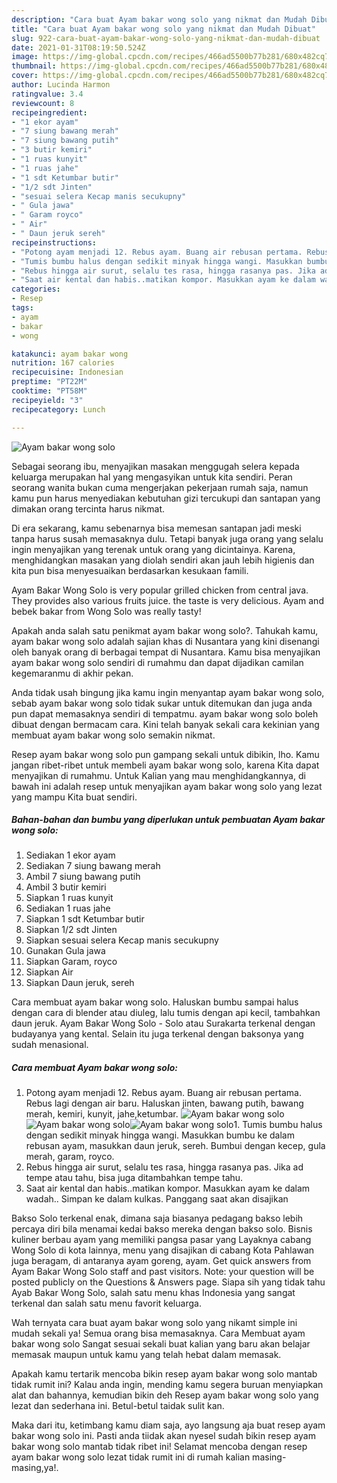 ```yaml
---
description: "Cara buat Ayam bakar wong solo yang nikmat dan Mudah Dibuat"
title: "Cara buat Ayam bakar wong solo yang nikmat dan Mudah Dibuat"
slug: 922-cara-buat-ayam-bakar-wong-solo-yang-nikmat-dan-mudah-dibuat
date: 2021-01-31T08:19:50.524Z
image: https://img-global.cpcdn.com/recipes/466ad5500b77b281/680x482cq70/ayam-bakar-wong-solo-foto-resep-utama.jpg
thumbnail: https://img-global.cpcdn.com/recipes/466ad5500b77b281/680x482cq70/ayam-bakar-wong-solo-foto-resep-utama.jpg
cover: https://img-global.cpcdn.com/recipes/466ad5500b77b281/680x482cq70/ayam-bakar-wong-solo-foto-resep-utama.jpg
author: Lucinda Harmon
ratingvalue: 3.4
reviewcount: 8
recipeingredient:
- "1 ekor ayam"
- "7 siung bawang merah"
- "7 siung bawang putih"
- "3 butir kemiri"
- "1 ruas kunyit"
- "1 ruas jahe"
- "1 sdt Ketumbar butir"
- "1/2 sdt Jinten"
- "sesuai selera Kecap manis secukupny"
- " Gula jawa"
- " Garam royco"
- " Air"
- " Daun jeruk sereh"
recipeinstructions:
- "Potong ayam menjadi 12. Rebus ayam. Buang air rebusan pertama. Rebus lagi dengan air baru. Haluskan jinten, bawang putih, bawang merah, kemiri, kunyit, jahe,ketumbar."
- "Tumis bumbu halus dengan sedikit minyak hingga wangi. Masukkan bumbu ke dalam rebusan ayam, masukkan daun jeruk, sereh. Bumbui dengan kecep, gula merah, garam, royco."
- "Rebus hingga air surut, selalu tes rasa, hingga rasanya pas. Jika ad tempe atau tahu, bisa juga ditambahkan tempe tahu."
- "Saat air kental dan habis..matikan kompor. Masukkan ayam ke dalam wadah.. Simpan ke dalam kulkas. Panggang saat akan disajikan"
categories:
- Resep
tags:
- ayam
- bakar
- wong

katakunci: ayam bakar wong 
nutrition: 167 calories
recipecuisine: Indonesian
preptime: "PT22M"
cooktime: "PT58M"
recipeyield: "3"
recipecategory: Lunch

---
```



![Ayam bakar wong solo](https://img-global.cpcdn.com/recipes/466ad5500b77b281/680x482cq70/ayam-bakar-wong-solo-foto-resep-utama.jpg)

Sebagai seorang ibu, menyajikan masakan menggugah selera kepada keluarga merupakan hal yang mengasyikan untuk kita sendiri. Peran seorang  wanita bukan cuma mengerjakan pekerjaan rumah saja, namun kamu pun harus menyediakan kebutuhan gizi tercukupi dan santapan yang dimakan orang tercinta harus nikmat.

Di era  sekarang, kamu sebenarnya bisa memesan santapan jadi meski tanpa harus susah memasaknya dulu. Tetapi banyak juga orang yang selalu ingin menyajikan yang terenak untuk orang yang dicintainya. Karena, menghidangkan masakan yang diolah sendiri akan jauh lebih higienis dan kita pun bisa menyesuaikan berdasarkan kesukaan famili. 

Ayam Bakar Wong Solo is very popular grilled chicken from central java. They provides also various fruits juice. the taste is very delicious. Ayam and bebek bakar from Wong Solo was really tasty!

Apakah anda salah satu penikmat ayam bakar wong solo?. Tahukah kamu, ayam bakar wong solo adalah sajian khas di Nusantara yang kini disenangi oleh banyak orang di berbagai tempat di Nusantara. Kamu bisa menyajikan ayam bakar wong solo sendiri di rumahmu dan dapat dijadikan camilan kegemaranmu di akhir pekan.

Anda tidak usah bingung jika kamu ingin menyantap ayam bakar wong solo, sebab ayam bakar wong solo tidak sukar untuk ditemukan dan juga anda pun dapat memasaknya sendiri di tempatmu. ayam bakar wong solo boleh dibuat dengan bermacam cara. Kini telah banyak sekali cara kekinian yang membuat ayam bakar wong solo semakin nikmat.

Resep ayam bakar wong solo pun gampang sekali untuk dibikin, lho. Kamu jangan ribet-ribet untuk membeli ayam bakar wong solo, karena Kita dapat menyajikan di rumahmu. Untuk Kalian yang mau menghidangkannya, di bawah ini adalah resep untuk menyajikan ayam bakar wong solo yang lezat yang mampu Kita buat sendiri.

<!--inarticleads1-->

##### Bahan-bahan dan bumbu yang diperlukan untuk pembuatan Ayam bakar wong solo:

1. Sediakan 1 ekor ayam
1. Sediakan 7 siung bawang merah
1. Ambil 7 siung bawang putih
1. Ambil 3 butir kemiri
1. Siapkan 1 ruas kunyit
1. Sediakan 1 ruas jahe
1. Siapkan 1 sdt Ketumbar butir
1. Siapkan 1/2 sdt Jinten
1. Siapkan sesuai selera Kecap manis secukupny
1. Gunakan  Gula jawa
1. Siapkan  Garam, royco
1. Siapkan  Air
1. Siapkan  Daun jeruk, sereh


Cara membuat ayam bakar wong solo. Haluskan bumbu sampai halus dengan cara di blender atau diuleg, lalu tumis dengan api kecil, tambahkan daun jeruk. Ayam Bakar Wong Solo - Solo atau Surakarta terkenal dengan budayanya yang kental. Selain itu juga terkenal dengan baksonya yang sudah menasional. 

<!--inarticleads2-->

##### Cara membuat Ayam bakar wong solo:

1. Potong ayam menjadi 12. Rebus ayam. Buang air rebusan pertama. Rebus lagi dengan air baru. Haluskan jinten, bawang putih, bawang merah, kemiri, kunyit, jahe,ketumbar.
<img src="https://img-global.cpcdn.com/steps/a52712f071e17df5/160x128cq70/ayam-bakar-wong-solo-langkah-memasak-1-foto.jpg" alt="Ayam bakar wong solo"><img src="https://img-global.cpcdn.com/steps/8987613100092c40/160x128cq70/ayam-bakar-wong-solo-langkah-memasak-1-foto.jpg" alt="Ayam bakar wong solo"><img src="https://img-global.cpcdn.com/steps/7fe2571eb661e408/160x128cq70/ayam-bakar-wong-solo-langkah-memasak-1-foto.jpg" alt="Ayam bakar wong solo">1. Tumis bumbu halus dengan sedikit minyak hingga wangi. Masukkan bumbu ke dalam rebusan ayam, masukkan daun jeruk, sereh. Bumbui dengan kecep, gula merah, garam, royco.
1. Rebus hingga air surut, selalu tes rasa, hingga rasanya pas. Jika ad tempe atau tahu, bisa juga ditambahkan tempe tahu.
1. Saat air kental dan habis..matikan kompor. Masukkan ayam ke dalam wadah.. Simpan ke dalam kulkas. Panggang saat akan disajikan


Bakso Solo terkenal enak, dimana saja biasanya pedagang bakso lebih percaya diri bila menamai kedai bakso mereka dengan bakso solo. Bisnis kuliner berbau ayam yang memiliki pangsa pasar yang Layaknya cabang Wong Solo di kota lainnya, menu yang disajikan di cabang Kota Pahlawan juga beragam, di antaranya ayam goreng, ayam. Get quick answers from Ayam Bakar Wong Solo staff and past visitors. Note: your question will be posted publicly on the Questions &amp; Answers page. Siapa sih yang tidak tahu Ayab Bakar Wong Solo, salah satu menu khas Indonesia yang sangat terkenal dan salah satu menu favorit keluarga. 

Wah ternyata cara buat ayam bakar wong solo yang nikamt simple ini mudah sekali ya! Semua orang bisa memasaknya. Cara Membuat ayam bakar wong solo Sangat sesuai sekali buat kalian yang baru akan belajar memasak maupun untuk kamu yang telah hebat dalam memasak.

Apakah kamu tertarik mencoba bikin resep ayam bakar wong solo mantab tidak rumit ini? Kalau anda ingin, mending kamu segera buruan menyiapkan alat dan bahannya, kemudian bikin deh Resep ayam bakar wong solo yang lezat dan sederhana ini. Betul-betul taidak sulit kan. 

Maka dari itu, ketimbang kamu diam saja, ayo langsung aja buat resep ayam bakar wong solo ini. Pasti anda tiidak akan nyesel sudah bikin resep ayam bakar wong solo mantab tidak ribet ini! Selamat mencoba dengan resep ayam bakar wong solo lezat tidak rumit ini di rumah kalian masing-masing,ya!.

